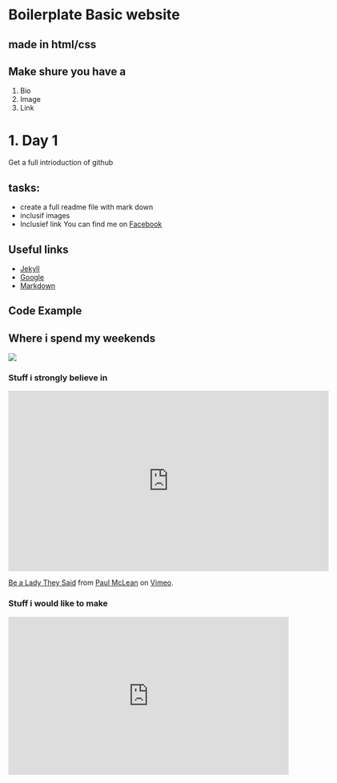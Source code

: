 # Boilerplate Basic website
## made in html/css
## Make shure you have a 
1. Bio
2. Image
3. Link
# 1. Day 1

Get a full intrioduction of github

## tasks: 

- create a full readme file with mark down
- inclusif images
- Inclusief link
You can find me on [Facebook](https://www.facebook.com/damncath)

## Useful links

- [Jekyll](http://jekyll.org)
- [Google](http://google.com)
- [Markdown](https://en.wikipedia.org/wiki/Markdown)

## Code Example



## Where i spend my weekends

![](../images/for-grid2.jpg)


### Stuff i strongly believe in 

<iframe src="https://player.vimeo.com/video/393253445?color=000000&title=0&byline=0&portrait=0" width="640" height="360" frameborder="0" allow="autoplay; fullscreen" allowfullscreen></iframe>
<p><a href="https://vimeo.com/393253445">Be a Lady They Said</a> from <a href="https://vimeo.com/user48031317">Paul McLean</a> on <a href="https://vimeo.com">Vimeo</a>.</p>

### Stuff i would like to make

<iframe width="560" height="315" src="https://youtu.be/lXe4WExMyeM" frameborder="0" allow="autoplay; encrypted-media" allowfullscreen></iframe>



